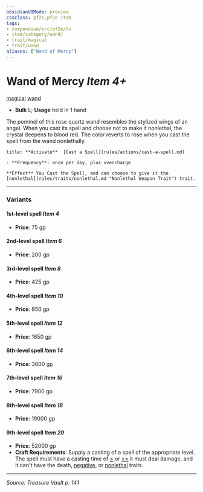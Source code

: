 ```yaml
---
obsidianUIMode: preview
cssclass: pf2e,pf2e-item
tags:
- compendium/src/pf2e/tv
- item/category/wand/
- trait/magical
- trait/wand
aliases: ["Wand of Mercy"]
---
```

# Wand of Mercy *Item 4+*  
[magical](rules/traits/magical.md "Magical Item Trait")  [wand](rules/traits/wand.md "Wand Item Trait")  

- **Bulk** L; **Usage** held in 1 hand

The pommel of this rose quartz wand resembles the stylized wings of an angel. When you cast its spell and choose not to make it nonlethal, the crystal deepens to blood red. The color reverts to rose when you cast the spell from the wand nonlethally.

```ad-embed-ability
title: **Activate**  [Cast a Spell](rules/actions/cast-a-spell.md)

- **Frequency**: once per day, plus overcharge

**Effect** You Cast the Spell, and can choose to give it the [nonlethal](rules/traits/nonlethal.md "Nonlethal Weapon Trait") trait.
```

---
### Variants

#### 1st-level spell *Item 4*

- **Price**: 75 gp

#### 2nd-level spell *Item 6*

- **Price**: 200 gp

#### 3rd-level spell *Item 8*

- **Price**: 425 gp

#### 4th-level spell *Item 10*

- **Price**: 850 gp

#### 5th-level spell *Item 12*

- **Price**: 1650 gp

#### 6th-level spell *Item 14*

- **Price**: 3600 gp

#### 7th-level spell *Item 16*

- **Price**: 7900 gp

#### 8th-level spell *Item 18*

- **Price**: 19000 gp

#### 9th-level spell *Item 20*

- **Price**: 52000 gp
- **Craft Requirements**: Supply a casting of a spell of the appropriate level. The spell must have a casting time of [>](rules/core-rulebook/chapter-9-playing-the-game.md#Actions "Single Action") or [>>](rules/core-rulebook/chapter-9-playing-the-game.md#Actions "Two-Action") it must deal damage, and it can't have the death, [negative](rules/traits/negative.md "Negative Energy & Element Trait"), or [nonlethal](rules/traits/nonlethal.md "Nonlethal Weapon Trait") traits.

---
*Source: Treasure Vault p. 141*